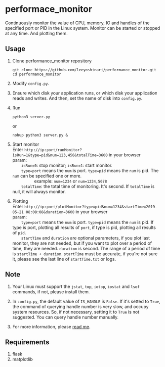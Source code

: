 # performace_monitor
Continuously monitor the value of CPU, memory, IO and handles of the specified port or PID in the Linux system.
Monitor can be started or stopped at any time. And plotting them.

## Usage
1. Clone performance_monitor repository
   ```shell
   git clone https://github.com/leeyoshinari/performance_monitor.git
   cd performance_monitor
   ```

2. Modify `config.py`.
   
3. Ensure which disk your application runs, or which disk your application reads and writes. And then, set the name of disk into `config.py`.

4. Run
   ```shell
   python3 server.py
   ```
   or
   ```shell
   nohup python3 server.py &
   ```

5. Start monitor<br>
   Enter `http://ip:port/runMonitor?isRun=1&type=pid&num=123,456&totalTime=3600` in your browser<br>
   param:<br>
   &emsp;&emsp;`isRun=0`: stop monitor; `isRun=1`: start monitor.<br>
   &emsp;&emsp;`type=port` means the `num` is port. `type=pid` means the `num` is pid. The `num` can be specified one or more.<br>
   &emsp;&emsp;&emsp;&emsp;&emsp;example: `num=1234` or `num=1234,5678`<br>
   &emsp;&emsp;`totalTime`: the total time of monitoring. It's second. If `totalTime` is null, it will always monitor.
   
6. Plotting<br>
   Enter `http://ip:port/plotMonitor?type=pid&num=1234&startTime=2019-05-21 08:08:08&duration=3600` in your browser<br>
   param:<br>
   &emsp;&emsp;`type=port` means the `num` is port. `type=pid` means the `num` is pid. If type is port, plotting all results of `port`, if type is pid, plotting all results of `pid`.<br>
   &emsp;&emsp;`startTime` and `duration` are optional parameters, if you plot last monitor, they are not needed, but if you want to plot over a period of time, they are needed. `duration` is second. The range of a period of time is `startTime + duration`. `startTime` must be accurate, if you're not sure it, please see the last line of `startTime.txt` or logs.

## Note
1. Your Linux must support the `jstat`, `top`, `iotop`, `iostat` and `lsof` commands, if not, please install them.

2. In `config.py`, the default value of `IS_HANDLE` is `False`. If it's setted to `True`, the command of querying handle number is very slow, and occupy system resources. So, if not necessary, setting it to `True` is not suggested. You can query handle number manually.

3. For more information, please [read me]().

## Requirements
1. flask
2. matplotlib
